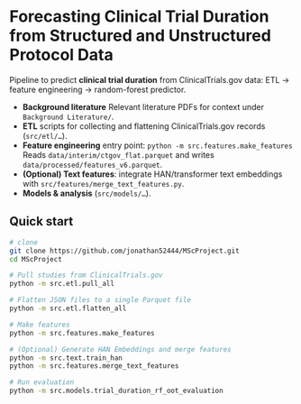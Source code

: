 # Forecasting Clinical Trial Duration from Structured and Unstructured Protocol Data

Pipeline to predict **clinical trial duration** from ClinicalTrials.gov data: ETL → feature engineering → random-forest predictor. 

- **Background literature** Relevant literature PDFs for context under `Background Literature/`. 
- **ETL** scripts for collecting and flattening ClinicalTrials.gov records (`src/etl/…`). 
- **Feature engineering** entry point: `python -m src.features.make_features`  
  Reads `data/interim/ctgov_flat.parquet` and writes `data/processed/features_v6.parquet`. 
- **(Optional) Text features**: integrate HAN/transformer text embeddings with `src/features/merge_text_features.py`.
- **Models & analysis** (`src/models/…`). 

## Quick start
```bash
# clone
git clone https://github.com/jonathan52444/MScProject.git
cd MScProject

# Pull studies from ClinicalTrials.gov
python -m src.etl.pull_all

# Flatten JSON files to a single Parquet file
python -m src.etl.flatten_all

# Make features
python -m src.features.make_features

# (Optional) Generate HAN Embeddings and merge features
python -m src.text.train_han
python -m src.features.merge_text_features

# Run evaluation
python -m src.models.trial_duration_rf_oot_evaluation
